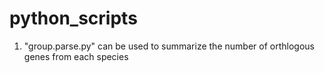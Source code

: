 # python_scripts


1. "group.parse.py" can be used to summarize the number of orthlogous genes from each species
